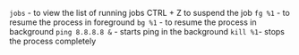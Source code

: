 `jobs` - to view the list of running jobs
CTRL + Z to suspend the job
`fg %1` - to resume the process in foreground
`bg %1` - to resume the process in background
`ping 8.8.8.8 &` - starts ping in the background
`kill %1`- stops the process completely
 